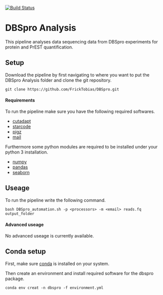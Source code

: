 [![Build Status](https://travis-ci.org/FrickTobias/DBSpro.svg?branch=master)](https://travis-ci.org/FrickTobias/DBSpro)

# DBSpro Analysis

This pipeline analyses data sequencing data from DBSpro experiments for protein and PrEST quantification.

## Setup

Download the pipeline by first navigating to where you want to put the DBSpro Analysis folder and clone the git repository.

```
git clone https://github.com/FrickTobias/DBSpro.git
```
#### Requirements

To run the pipeline make sure you have the following required softwares.

- [cutadapt]()
- [starcode]()
- [pigz]()
- [mail]()

Furthermore some python modules are required to be installed under your python 3 installation.

- [numpy]()
- [pandas]()
- [seaborn]()

## Useage

To run the pipeline write the following command.

```
bash DBSpro_automation.sh -p <processors> -m <email> reads.fq output_folder
```

#### Advanced useage

No advanced useage is currently available. 

## Conda setup 

First, make sure [conda](https://docs.conda.io/projects/conda/en/latest/user-guide/install/) is installed on your system.

Then create an environment and install required software for the dbspro package.

```
conda env creat -n dbspro -f environment.yml
```
